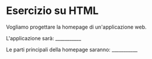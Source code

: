 # Esercizio su HTML

Vogliamo progettare la homepage di un'applicazione web.

L'applicazione sarà: ___________

Le parti principali della homepage saranno: ___________
